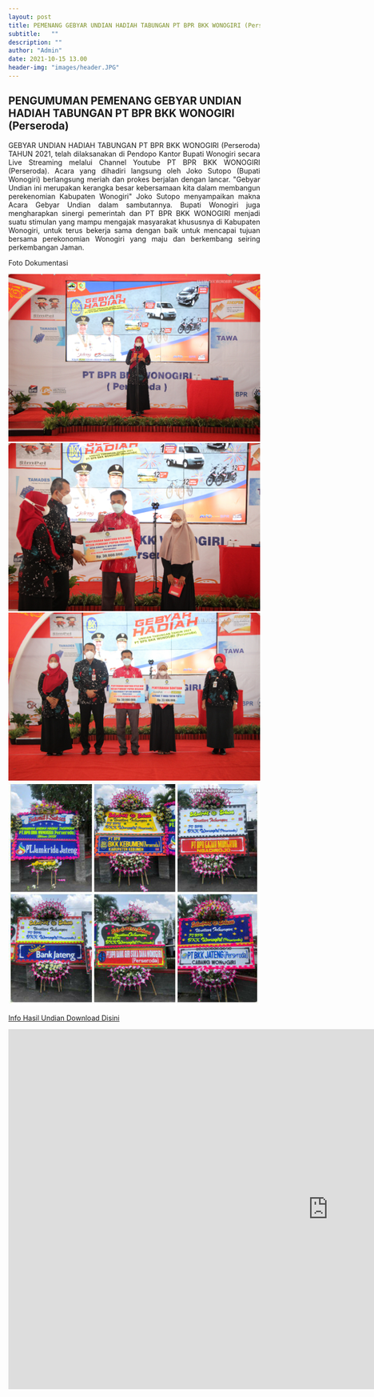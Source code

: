 ```yaml
---
layout: post
title: PEMENANG GEBYAR UNDIAN HADIAH TABUNGAN PT BPR BKK WONOGIRI (Perseroda) TAHUN 2021
subtitle:   ""
description: ""
author: "Admin"
date: 2021-10-15 13.00
header-img: "images/header.JPG"
---
```



## PENGUMUMAN PEMENANG GEBYAR UNDIAN HADIAH TABUNGAN PT BPR BKK WONOGIRI (Perseroda)



<div style="text-align: justify;">GEBYAR UNDIAN HADIAH TABUNGAN PT BPR BKK WONOGIRI (Perseroda) TAHUN 2021, telah dilaksanakan di Pendopo Kantor Bupati Wonogiri secara Live Streaming melalui Channel Youtube PT BPR BKK WONOGIRI (Perseroda). Acara yang dihadiri langsung oleh Joko Sutopo (Bupati Wonogiri) berlangsung meriah dan prokes berjalan dengan lancar. "Gebyar Undian ini merupakan kerangka besar kebersamaan kita dalam membangun perekenomian Kabupaten Wonogiri" Joko Sutopo menyampaikan makna Acara Gebyar Undian dalam sambutannya. Bupati Wonogiri juga mengharapkan sinergi pemerintah dan PT BPR BKK WONOGIRI menjadi suatu stimulan yang mampu mengajak masyarakat khususnya di Kabupaten Wonogiri, untuk terus bekerja sama dengan baik untuk mencapai tujuan bersama perekonomian Wonogiri yang maju dan berkembang seiring perkembangan Jaman.</div>


Foto Dokumentasi

<img src="/images/undian/dirut.png" class="img-responsive img-centered" alt="">

<img src="/images/undian/csr.png" class="img-responsive img-centered" alt="">

<img src="/images/undian/csr1.png" class="img-responsive img-centered" alt="">

<img src="/images/undian/karangan.png" class="img-responsive img-centered" alt="">


[Info Hasil Undian Download Disini](/publikasi/Pengumuman/Daftar_Pemenang_Undian_2021.pdf)

<iframe width="1280" height="720" src="https://www.youtube.com/embed/vNsoSsE17N0" title="YouTube video player" frameborder="0" allow="accelerometer; autoplay; clipboard-write; encrypted-media; gyroscope; picture-in-picture" allowfullscreen></iframe>





